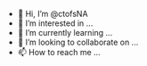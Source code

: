 - 👋 Hi, I’m @ctofsNA
- 👀 I’m interested in ...
- 🌱 I’m currently learning ...
- 💞️ I’m looking to collaborate on ...
- 📫 How to reach me ...

<!---
ctofsNA/ctofsNA is a ✨ special ✨ repository because its `README.md` (this file) appears on your GitHub profile.
You can click the Preview link to take a look at your changes.
--->
